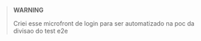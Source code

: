 > **WARNING**
>
> Criei esse microfront de login para ser automatizado na poc da divisao do test e2e
>